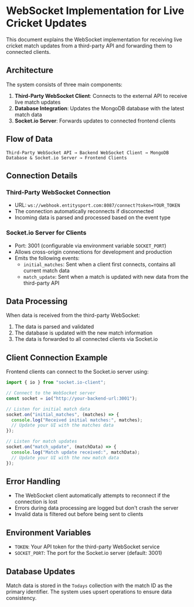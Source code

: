 # WebSocket Implementation for Live Cricket Updates

This document explains the WebSocket implementation for receiving live cricket match updates from a third-party API and forwarding them to connected clients.

## Architecture

The system consists of three main components:

1. **Third-Party WebSocket Client**: Connects to the external API to receive live match updates
2. **Database Integration**: Updates the MongoDB database with the latest match data
3. **Socket.io Server**: Forwards updates to connected frontend clients

## Flow of Data

```
Third-Party WebSocket API → Backend WebSocket Client → MongoDB Database & Socket.io Server → Frontend Clients
```

## Connection Details

### Third-Party WebSocket Connection

- URL: `ws://webhook.entitysport.com:8087/connect?token=YOUR_TOKEN`
- The connection automatically reconnects if disconnected
- Incoming data is parsed and processed based on the event type

### Socket.io Server for Clients

- Port: 3001 (configurable via environment variable `SOCKET_PORT`)
- Allows cross-origin connections for development and production
- Emits the following events:
  - `initial_matches`: Sent when a client first connects, contains all current match data
  - `match_update`: Sent when a match is updated with new data from the third-party API

## Data Processing

When data is received from the third-party WebSocket:

1. The data is parsed and validated
2. The database is updated with the new match information
3. The data is forwarded to all connected clients via Socket.io

## Client Connection Example

Frontend clients can connect to the Socket.io server using:

```javascript
import { io } from "socket.io-client";

// Connect to the WebSocket server
const socket = io("http://your-backend-url:3001");

// Listen for initial match data
socket.on("initial_matches", (matches) => {
  console.log("Received initial matches:", matches);
  // Update your UI with the matches data
});

// Listen for match updates
socket.on("match_update", (matchData) => {
  console.log("Match update received:", matchData);
  // Update your UI with the new match data
});
```

## Error Handling

- The WebSocket client automatically attempts to reconnect if the connection is lost
- Errors during data processing are logged but don't crash the server
- Invalid data is filtered out before being sent to clients

## Environment Variables

- `TOKEN`: Your API token for the third-party WebSocket service
- `SOCKET_PORT`: The port for the Socket.io server (default: 3001)

## Database Updates

Match data is stored in the `Todays` collection with the match ID as the primary identifier. The system uses upsert operations to ensure data consistency. 